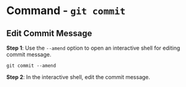 # Command - `git commit`

## Edit Commit Message

**Step 1**: Use the `--amend` option to open an interactive shell for editing
commit message.

```shell
git commit --amend
```

**Step 2**: In the interactive shell, edit the commit message.
